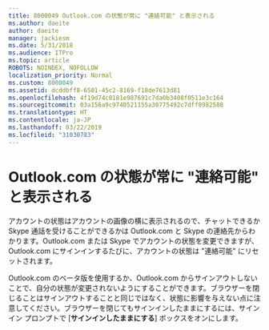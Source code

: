 ```yaml
---
title: 8000049 Outlook.com の状態が常に "連絡可能" と表示される
ms.author: daeite
author: daeite
manager: jackiesm
ms.date: 5/31/2018
ms.audience: ITPro
ms.topic: article
ROBOTS: NOINDEX, NOFOLLOW
localization_priority: Normal
ms.custom: 8000049
ms.assetid: dcddbff8-6501-45c2-8169-f18de7613d81
ms.openlocfilehash: 4f19d74c0181e987691c7da0b3408f0511e3c164
ms.sourcegitcommit: 03a156a9c9740521155a30775492c7dff0982588
ms.translationtype: HT
ms.contentlocale: ja-JP
ms.lasthandoff: 03/22/2019
ms.locfileid: "31030783"
---
```

# <a name="my-outlookcom-status-always-shows-as-available"></a>Outlook.com の状態が常に "連絡可能" と表示される

アカウントの状態はアカウントの画像の横に表示されるので、チャットできるか Skype 通話を受けることができるかは Outlook.com と Skype の連絡先からわかります。Outlook.com または Skype でアカウントの状態を変更できますが、Outlook.com にサインインするたびに、アカウントの状態は "連絡可能" にリセットされます。
  
Outlook.com のベータ版を使用するか、Outlook.com からサインアウトしないことで、自分の状態が変更されないようにすることができます。ブラウザーを閉じることはサインアウトすることと同じではなく、状態に影響を与えない点に注意してください。ブラウザーを閉じてもサインインしたままにするには、サインイン プロンプトで [**サインインしたままにする**] ボックスをオンにします。 
  

